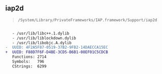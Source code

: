 ## iap2d

> `/System/Library/PrivateFrameworks/IAP.framework/Support/iap2d`

```diff

   - /usr/lib/libc++.1.dylib
   - /usr/lib/liblockdown.dylib
   - /usr/lib/libobjc.A.dylib
-  UUID: 4F2A5F87-0519-37B2-9FB2-14DAECCA15EC
+  UUID: F88D7F6F-D4BE-3CD5-B6B1-08EF01C5CDCB
   Functions: 2714
   Symbols:   796
   CStrings:  6299

```

